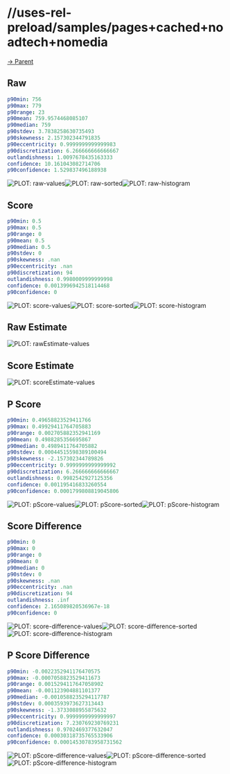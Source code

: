 
# //uses-rel-preload/samples/pages+cached+noadtech+nomedia

[→ Parent](../..)


## Raw


```yaml
p90min: 756
p90max: 779
p90range: 23
p90mean: 759.9574468085107
p90median: 759
p90stdev: 3.7838258630735493
p90skewness: 2.157302344791835
p90eccentricity: 0.9999999999999983
p90discretization: 6.266666666666667
outlandishness: 1.0097678435163333
confidence: 10.161043082714706
p90confidence: 1.529837496188938

```

![PLOT: raw-values](./raw/values.svg)![PLOT: raw-sorted](./raw/sorted.svg)![PLOT: raw-histogram](./raw/histogram.svg)
## Score


```yaml
p90min: 0.5
p90max: 0.5
p90range: 0
p90mean: 0.5
p90median: 0.5
p90stdev: 0
p90skewness: .nan
p90eccentricity: .nan
p90discretization: 94
outlandishness: 0.9980009999999998
confidence: 0.0013996942518114468
p90confidence: 0

```

![PLOT: score-values](./score/values.svg)![PLOT: score-sorted](./score/sorted.svg)![PLOT: score-histogram](./score/histogram.svg)
## Raw Estimate

![PLOT: rawEstimate-values](./rawEstimate/values.svg)
## Score Estimate

![PLOT: scoreEstimate-values](./scoreEstimate/values.svg)
## P Score


```yaml
p90min: 0.49658823529411766
p90max: 0.49929411764705883
p90range: 0.002705882352941169
p90mean: 0.4988285356695867
p90median: 0.4989411764705882
p90stdev: 0.00044515598389100494
p90skewness: -2.157302344789826
p90eccentricity: 0.9999999999999992
p90discretization: 6.266666666666667
outlandishness: 0.9982542927125356
confidence: 0.001195416833260554
p90confidence: 0.0001799808819045806

```

![PLOT: pScore-values](./pScore/values.svg)![PLOT: pScore-sorted](./pScore/sorted.svg)![PLOT: pScore-histogram](./pScore/histogram.svg)
## Score Difference


```yaml
p90min: 0
p90max: 0
p90range: 0
p90mean: 0
p90median: 0
p90stdev: 0
p90skewness: .nan
p90eccentricity: .nan
p90discretization: 94
outlandishness: .inf
confidence: 2.165089820536967e-18
p90confidence: 0

```

![PLOT: score-difference-values](./score-difference/values.svg)![PLOT: score-difference-sorted](./score-difference/sorted.svg)![PLOT: score-difference-histogram](./score-difference/histogram.svg)
## P Score Difference


```yaml
p90min: -0.0022352941176470575
p90max: -0.0007058823529411673
p90range: 0.0015294117647058902
p90mean: -0.001123904881101377
p90median: -0.0010588235294117787
p90stdev: 0.0003593973627313443
p90skewness: -1.3733088955875632
p90eccentricity: 0.9999999999999997
p90discretization: 7.230769230769231
outlandishness: 0.9702469377632047
confidence: 0.00030318735765533906
p90confidence: 0.00014530783958731562

```

![PLOT: pScore-difference-values](./pScore-difference/values.svg)![PLOT: pScore-difference-sorted](./pScore-difference/sorted.svg)![PLOT: pScore-difference-histogram](./pScore-difference/histogram.svg)